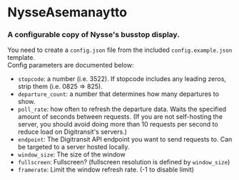 # NysseAsemanaytto

### A configurable copy of Nysse's busstop display.

You need to create a `config.json` file from the included `config.example.json` template. <br />
Config parameters are documented below:
- `stopcode`: a number (i.e. 3522). If stopcode includes any leading zeros, strip them (i.e. 0825 => 825).
- `departure_count`: a number that determines how many departures to show.
- `poll_rate`: how often to refresh the departure data. Waits the specified amount of seconds between requests. (If you are not self-hosting the server, you should avoid doing more than 10 requests per second to reduce load on Digitransit's servers.)
- `endpoint`: The Digitransit API endpoint you want to send requests to. Can be targeted to a server hosted locally.
- `window_size`: The size of the window
- `fullscreen`: Fullscreen? (fullscreen resolution is defined by `window_size`)
- `framerate`: Limit the window refresh rate. (-1 to disable limit)
